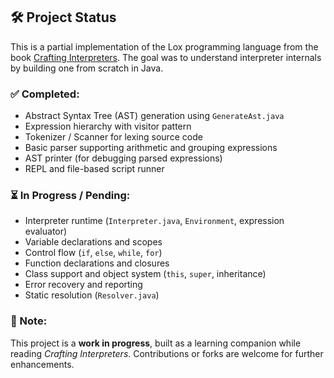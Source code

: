 ## 🛠️ Project Status

This is a partial implementation of the Lox programming language from the book [Crafting Interpreters](https://craftinginterpreters.com/). The goal was to understand interpreter internals by building one from scratch in Java.

### ✅ Completed:
- Abstract Syntax Tree (AST) generation using `GenerateAst.java`
- Expression hierarchy with visitor pattern
- Tokenizer / Scanner for lexing source code
- Basic parser supporting arithmetic and grouping expressions
- AST printer (for debugging parsed expressions)
- REPL and file-based script runner

### ⏳ In Progress / Pending:
- Interpreter runtime (`Interpreter.java`, `Environment`, expression evaluator)
- Variable declarations and scopes
- Control flow (`if`, `else`, `while`, `for`)
- Function declarations and closures
- Class support and object system (`this`, `super`, inheritance)
- Error recovery and reporting
- Static resolution (`Resolver.java`)

### 📎 Note:
This project is a **work in progress**, built as a learning companion while reading *Crafting Interpreters*. Contributions or forks are welcome for further enhancements.
